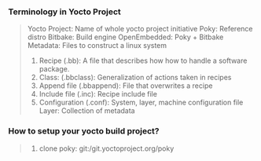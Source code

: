 ### Terminology in Yocto Project
> Yocto Project: Name of whole yocto project initiative
> Poky: Reference distro
> Bitbake: Build engine
> OpenEmbedded: Poky + Bitbake
> Metadata: Files to construct a linux system
> 1. Recipe (.bb): A file that describes how how to handle a software package.
> 2. Class: (.bbclass): Generalization of actions taken in recipes
> 3. Append file (.bbappend): File that overwrites a recipe
> 4. Include file (.inc): Recipe include file
> 5. Configuration (.conf): System, layer, machine configuration file
> Layer: Collection of metadata

### How to setup your yocto build project?
> 1. clone poky: git:/git.yoctoproject.org/poky 
